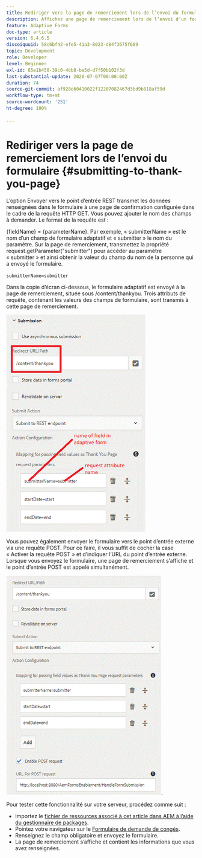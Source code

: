 ```yaml
---
title: Rediriger vers la page de remerciement lors de l’envoi du formulaire
description: Affichez une page de remerciement lors de l’envoi d’un formulaire adaptatif.
feature: Adaptive Forms
doc-type: article
version: 6.4,6.5
discoiquuid: 58c6bf42-efe5-41a3-8023-d84f3675f689
topic: Development
role: Developer
level: Beginner
exl-id: 85e1b450-39c0-4bb8-be5d-d7f50b102f3d
last-substantial-update: 2020-07-07T00:00:00Z
duration: 74
source-git-commit: af928e60410022f12207082467d3bd9b818af59d
workflow-type: tm+mt
source-wordcount: '251'
ht-degree: 100%

---
```


# Rediriger vers la page de remerciement lors de l’envoi du formulaire {#submitting-to-thank-you-page}

L’option Envoyer vers le point d’entrée REST transmet les données renseignées dans le formulaire à une page de confirmation configurée dans le cadre de la requête HTTP GET. Vous pouvez ajouter le nom des champs à demander. Le format de la requête est :

\{fieldName\} = \{parameterName\}. Par exemple, « submitterName » est le nom d’un champ de formulaire adaptatif et « submitter » le nom du paramètre. Sur la page de remerciement, transmettez la propriété request.getParameter(&quot;submitter&quot;) pour accéder au paramètre « submitter » et ainsi obtenir la valeur du champ du nom de la personne qui a envoyé le formulaire.

`submitterName=submitter`

Dans la copie d’écran ci-dessous, le formulaire adaptatif est envoyé à la page de remerciement, située sous /content/thankyou. Trois attributs de requête, contenant les valeurs des champs de formulaire, sont transmis à cette page de remerciement.

![Page de remerciement.](assets/thankyoupage.gif)

Vous pouvez également envoyer le formulaire vers le point d’entrée externe via une requête POST. Pour ce faire, il vous suffit de cocher la case « Activer la requête POST » et d’indiquer l’URL du point d’entrée externe. Lorsque vous envoyez le formulaire, une page de remerciement s’affiche et le point d’entrée POST est appelé simultanément.

![Configuration de la capture](assets/capture.gif).

Pour tester cette fonctionnalité sur votre serveur, procédez comme suit :

* Importez le [fichier de ressources associé à cet article dans AEM à l’aide du gestionnaire de packages](assets/submittingtorestendpoint.zip).
* Pointez votre navigateur sur le [Formulaire de demande de congés](http://localhost:4502/content/dam/formsanddocuments/helpx/timeoffrequestform/jcr:content?wcmmode=disabled).
* Renseignez le champ obligatoire et envoyez le formulaire.
* La page de remerciement s’affiche et contient les informations que vous avez renseignées.
